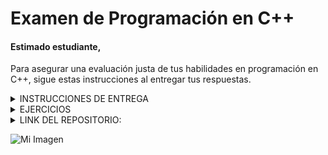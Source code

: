 # Examen de Programación en C++
#### Estimado estudiante,
Para asegurar una evaluación justa de tus habilidades en programación en C++, sigue estas instrucciones al entregar tus respuestas.

<details>
  <summary>INSTRUCCIONES DE ENTREGA</summary>
<details>
  <summary>Repositorio en GitHub: </summary>

  Crea un repositorio privado en GitHub para este examen y compártelo solo después de la revisión si así lo deseas.

</details>
<details>
  <summary>Fichero ZIP</summary>

Al finalizar, descarga tu repositorio como un archivo ZIP con el nombre Apellido_Nombre_ExamenCPP.zip.

</details>
<details>
  <summary>Archivo README.md: </summary>

Incluye un archivo README.md en el repositorio, que contenga:
Un enlace directo al repositorio.
Una breve descripción de cada ejercicio resuelto y el archivo donde se encuentra.
Usa Markdown para estructurar tu README.

</details>
<details>
  <summary>Entrega: </summary>

Sube el archivo ZIP a la plataforma indicada antes de la fecha límite.

</details>
<details>
  <summary>Aspectos Adicionales: </summary>

Organiza y comenta tu código para que sea fácil de leer y entender.
Si utilizas referencias externas, inclúyelas en el README.md.

</details>

</details>

<details>
  <summary>EJERCICIOS</summary>
<details>
  <summary>EJ1</summary>

EJ 1

</details>
<details>
  <summary>EJ2</summary>

EJ 2

</details>
<details>
  <summary>EJ3</summary>

EJ 3

</details>
<details>
  <summary>EJ4</summary>

EJ 4

</details>
</details>
<details>
  <summary>LINK DEL REPOSITORIO:</summary>

  [Repositorio GitHub](https://github.com/Maaaikol/README.git)

</details>

![Mi Imagen]()
